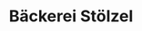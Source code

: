 ---
title: "Bäckerei Stölzel"
url: /altenburg/baeckerei-stoelzel-muensaer-strasse/
shop: Bäckerei
---
